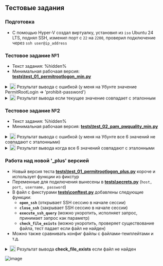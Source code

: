 ## Тестовые задания

### Подготовка
- С помощью Hyper-V создал виртуалку, установил из ```iso``` Ubuntu 24 LTS, поднял SSH, изменил порт с ```22``` на ```2200```, проверил подключение через ```ssh user@ip_address```

### Тестовое задание №1
- Текст задания: %hidden%
- Минимальная рабочаая версия: **[tests\test_01_permitrootlogon_min.py](https://github.com/otomakine/pytest_task_00/blob/main/tests/test_01_permitrootlogon_min.py)**

<details><img style="" src="https://github.com/otomakine/pytest_task_00/assets/29117632/3673cae3-a4c8-43bc-a46c-4b4e2b99ec3c">
<summary><img valign="bottom" width="20" height="20" src="https://img.icons8.com/retro/32/image.png" alt="image"/>
  Результат вывода с ошибкой (у меня на Убунте значение PermitRootLogin => 'prohibit-password')</summary></details>

<details><img style="" src="https://github.com/otomakine/pytest_task_00/assets/29117632/c79325b6-a539-47ab-b556-6f31073ac342">
<summary><img valign="bottom" width="20" height="20" src="https://img.icons8.com/retro/32/image.png" alt="image"/>
  Результат вывода если текущее значение совпадает с эталонным</summary></details>

### Тестовое задание №2
- Текст задания: %hidden%
- Минимальная рабочаая версия: **[tests\test_02_pam_pwquality_min.py](https://github.com/otomakine/pytest_task_00/blob/main/tests/test_02_pam_pwquality_min.py)**

<details><img style="" src="https://github.com/otomakine/pytest_task_00/assets/29117632/70e7ef85-7cc3-495c-b143-baaaf715cd5a">
<summary><img valign="bottom" width="20" height="20" src="https://img.icons8.com/retro/32/image.png" alt="image"/>
  Результат вывода с ошибкой (у меня на Убунте все 6 значений не совпадают с эталонными)</summary></details>

<details><img style="" src="https://github.com/otomakine/pytest_task_00/assets/29117632/a4ce7173-8493-41c9-9460-66b684a7796b">
<summary><img valign="bottom" width="20" height="20" src="https://img.icons8.com/retro/32/image.png" alt="image"/>
  Результат вывода когда все 6 значений совпадают с эталонными</summary></details>


### Работа над новой '_plus' версией
- Новый версия теста **[tests\test_01_permitrootlogon_plus.py](https://github.com/otomakine/pytest_task_00/blob/main/tests/test_01_permitrootlogon_plus.py)** короче и использует функции из фикстур
- Переменные для подключения вынесены в **[tests\secrets.py](https://github.com/otomakine/pytest_task_00/blob/main/tests/secrets.py)** (```host, port, username, password```)
- В файл с фикстурами **[tests\conftest.py](https://github.com/otomakine/pytest_task_00/blob/main/tests/conftest.py)** добавлены следующие функции:
  - **```open_ssh```** (открывает SSH сессию в начале сессии)
  - **```close_ssh```** (закрывает SSH сессию в начале сессии)
  - **```execute_ssh_query```** (можно укоротить, исполняет запрос, принимает запрос как параметр)
  - **```check_file_exists```** (можно укоротить, проверяет существование файла, тест падает если файл не найден)
- Можно также сравнивать конфиг файлы с файлами-темплейтами и т.д.
  
<details><img style="" src="https://github.com/otomakine/pytest_task_00/assets/29117632/c88c732c-582b-4a4a-8069-440c275dd44a">
<summary><img valign="bottom" width="20" height="20" src="https://img.icons8.com/retro/32/image.png" alt="image"/>
  Результат вывода <b>check_file_exists</b> если файл не найден</summary></details>


![image](https://github.com/otomakine/pytest_task_00/assets/29117632/59875854-0a4e-4be4-b6d3-fb388b099def)


